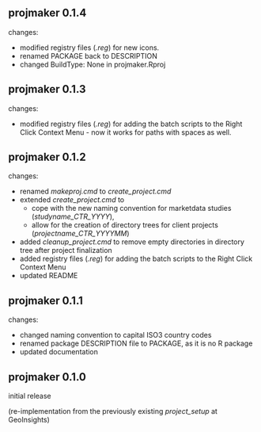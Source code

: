 ## projmaker 0.1.4

changes: 
  - modified registry files (*.reg*) for new icons. 
  - renamed PACKAGE back to DESCRIPTION
  - changed BuildType: None in projmaker.Rproj

## projmaker 0.1.3

changes: 
  - modified registry files (*.reg*) for adding the batch scripts to the
    Right Click Context Menu - now it works for paths with spaces as well.

## projmaker 0.1.2

changes: 
  - renamed *makeproj.cmd* to *create_project.cmd*
  - extended *create_project.cmd* to
    + cope with the new naming convention for marketdata studies (*studyname_CTR_YYYY*), 
    + allow for the creation of directory trees for client projects (*projectname_CTR_YYYYMM*)
  - added *cleanup_project.cmd* to remove empty directories in directory tree
    after project finalization
  - added registry files (*.reg*) for adding the batch scripts to the
    Right Click Context Menu
  - updated README

## projmaker 0.1.1

changes: 
  - changed naming convention to capital ISO3 country codes
  - renamed package DESCRIPTION file to PACKAGE, as it is no R package
  - updated documentation


## projmaker 0.1.0

initial release

(re-implementation from the previously existing *project_setup* at GeoInsights)


